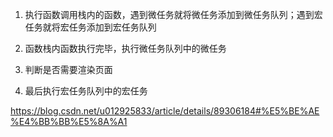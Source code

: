 <!-- @format -->

1. 执行函数调用栈内的函数，遇到微任务就将微任务添加到微任务队列；遇到宏任务就将宏任务添加到宏任务队列

2. 函数栈内函数执行完毕，执行微任务队列中的微任务

3. 判断是否需要渲染页面

4. 最后执行宏任务队列中的宏任务

https://blog.csdn.net/u012925833/article/details/89306184#%E5%BE%AE%E4%BB%BB%E5%8A%A1
